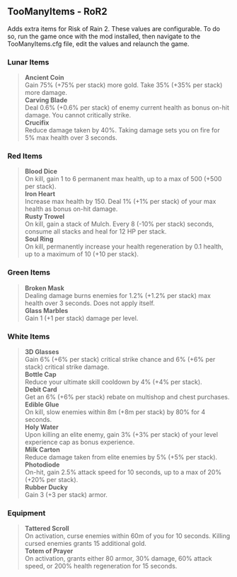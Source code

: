 ## TooManyItems - RoR2
Adds extra items for Risk of Rain 2.
These values are configurable. To do so, run the game once with the mod installed, then navigate to the TooManyItems.cfg file, edit the values and relaunch the game.

### Lunar Items
> **Ancient Coin**  
> Gain 75% (+75% per stack) more gold. Take 35% (+35% per stack) more damage.  
> **Carving Blade**  
> Deal 0.6% (+0.6% per stack) of enemy current health as bonus on-hit damage. You cannot critically strike.  
> **Crucifix**  
> Reduce damage taken by 40%. Taking damage sets you on fire for 5% max health over 3 seconds.  

### Red Items
> **Blood Dice**  
> On kill, gain 1 to 6 permanent max health, up to a max of 500 (+500 per stack).  
> **Iron Heart**  
> Increase max health by 150. Deal 1% (+1% per stack) of your max health as bonus on-hit damage.  
> **Rusty Trowel**  
> On kill, gain a stack of Mulch. Every 8 (-10% per stack) seconds, consume all stacks and heal for 12 HP per stack.  
> **Soul Ring**  
> On kill, permanently increase your health regeneration by 0.1 health, up to a maximum of 10 (+10 per stack).  

### Green Items
> **Broken Mask**  
> Dealing damage burns enemies for 1.2% (+1.2% per stack) max health over 3 seconds. Does not apply itself.  
> **Glass Marbles**  
> Gain 1 (+1 per stack) damage per level.  

### White Items
> **3D Glasses**  
> Gain 6% (+6% per stack) critical strike chance and 6% (+6% per stack) critical strike damage.  
> **Bottle Cap**  
> Reduce your ultimate skill cooldown by 4% (+4% per stack).  
> **Debit Card**  
> Get an 6% (+6% per stack) rebate on multishop and chest purchases.  
> **Edible Glue**  
> On kill, slow enemies within 8m (+8m per stack) by 80% for 4 seconds.  
> **Holy Water**  
> Upon killing an elite enemy, gain 3% (+3% per stack) of your level experience cap as bonus experience.  
> **Milk Carton**  
> Reduce damage taken from elite enemies by 5% (+5% per stack).  
> **Photodiode**  
> On-hit, gain 2.5% attack speed for 10 seconds, up to a max of 20% (+20% per stack).  
> **Rubber Ducky**  
> Gain 3 (+3 per stack) armor.  

### Equipment
> **Tattered Scroll**  
> On activation, curse enemies within 60m of you for 10 seconds. Killing cursed enemies grants 15 additional gold.  
> **Totem of Prayer**  
> On activation, grants either 80 armor, 30% damage, 60% attack speed, or 200% health regeneration for 15 seconds.  